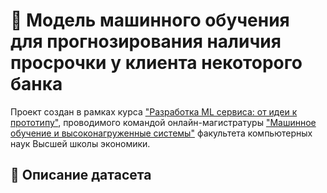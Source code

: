 # 🤖 Модель машинного обучения для прогнозирования наличия просрочки у клиента некоторого банка
Проект создан в рамках курса ["Разработка ML сервиса: от идеи к прототипу"](https://stepik.org/course/176820/promo), проводимого командой онлайн-магистратуры ["Машинное обучение и высоконагруженные системы"](https://www.hse.ru/ma/mlds/) факультета компьютерных наук Высшей школы экономики.

## 📂 Описание датасета

